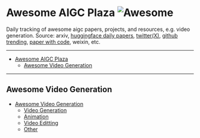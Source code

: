 # Awesome AIGC Plaza ![Awesome](https://cdn.rawgit.com/sindresorhus/awesome/d7305f38d29fed78fa85652e3a63e154dd8e8829/media/badge.svg)

Daily tracking of awesome aigc papers, projects, and resources, e.g. video generation.
Source: arxiv, [huggingface daily papers](https://huggingface.co/papers), [twitter(X)](https://twitter.com/_akhaliq?lang=en), [github trending](https://github.com/trending), [paper with code](https://github.com/ml-feeds/pwc-feeds), weixin, etc.

---

- [Awesome AIGC Plaza ](#awesome-aigc-plaza-)
	- [Awesome Video Generation](#awesome-video-generation)


---

## Awesome Video Generation

- [Awesome Video Generation](./docs/awesome_video_generation.md#awesome-video-generation)
	- [Video Generation](./docs/awesome_video_generation.md##video-generation)
	- [Animation](./docs/awesome_video_generation.md##animation)
	- [Video Editting](./docs/awesome_video_generation.md##video-editting)
	- [Other](./docs/awesome_video_generation.md##other)
